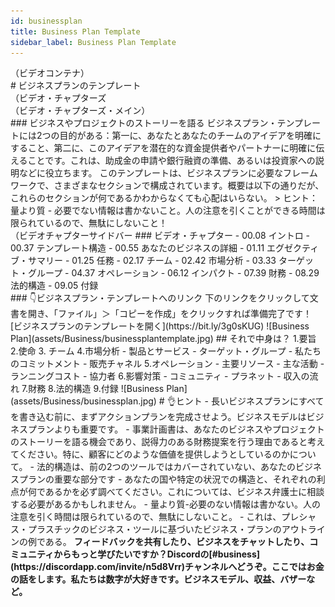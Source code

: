 ```yaml
--- 
id: businessplan 
title: Business Plan Template 
sidebar_label: Business Plan Template 
--- 
```

<div class="videocontainer">（ビデオコンテナ）</div 
  <iframe width="800" height="400" src="https://www.youtube.com/embed/IXzcRQNe-hc" frameborder="0" allow="accelerometer; autoplay; encrypted-media; gyroscope; picture-in-picture" allowfullscreen></iframe> 
</div> 
<style> 
:root { 
  --highlight: #f7b77b; 
  --hover: #f7b77b; 
} 
</style> 
# ビジネスプランのテンプレート 
<div class="videoChapters">（ビデオ・チャプターズ 
<div class="videoChaptersMain">（ビデオ・チャプターズ・メイン）</div>
### ビジネスやプロジェクトのストーリーを語る 
ビジネスプラン・テンプレートには2つの目的がある：第一に、あなたとあなたのチームのアイデアを明確にすること、第二に、このアイデアを潜在的な資金提供者やパートナーに明確に伝えることです。これは、助成金の申請や銀行融資の準備、あるいは投資家への説明などに役立ちます。 
このテンプレートは、ビジネスプランに必要なフレームワークで、さまざまなセクションで構成されています。概要は以下の通りだが、これらのセクションが何であるかわからなくても心配はいらない。 
> ヒント：量より質 - 必要でない情報は書かないこと。人の注意を引くことができる時間は限られているので、無駄にしないこと！ 
</div> 
<div class="videoChaptersSidebar">（ビデオチャプターサイドバー 
### ビデオ・チャプター 
- 00.08 イントロ 
- 00.37 テンプレート構造 
- 00.55 あなたのビジネスの詳細 
- 01.11 エグゼクティブ・サマリー 
- 01.25 任務 
- 02.17 チーム 
- 02.42 市場分析 
- 03.33 ターゲット・グループ 
- 04.37 オペレーション 
- 06.12 インパクト 
- 07.39 財務 
- 08.29 法的構造 
- 09.05 付録 
</div> 
</div> 
### 👇ビジネスプラン・テンプレートへのリンク 
下のリンクをクリックして文書を開き、「ファイル」＞「コピーを作成」をクリックすれば準備完了です！ 
[ビジネスプランのテンプレートを開く](https://bit.ly/3g0sKUG) 
![Business Plan](assets/Business/businessplantemplate.jpg) 
## それで中身は？ 
1.要旨 
2.使命 
3. チーム 
4.市場分析 
    - 製品とサービス 
    - ターゲット・グループ 
    - 私たちのコミットメント 
    - 販売チャネル 
5.オペレーション 
    - 主要リソース 
    - 主な活動 
    - ランニングコスト 
    - 協力者 
6.影響対策 
    - コミュニティ 
    - プラネット 
    - 収入の流れ 
7.財務 
8.法的構造 
9.付録 
![Business Plan](assets/Business/businessplan.jpg) 
# 👌ヒント 
- 長いビジネスプランにすべてを書き込む前に、まずアクションプランを完成させよう。ビジネスモデルはビジネスプランよりも重要です。 
- 事業計画書は、あなたのビジネスやプロジェクトのストーリーを語る機会であり、説得力のある財務提案を行う理由であると考えてください。特に、顧客にどのような価値を提供しようとしているのかについて。 
- 法的構造は、前の2つのツールではカバーされていない、あなたのビジネスプランの重要な部分です - あなたの国や特定の状況での構造と、それぞれの利点が何であるかを必ず調べてください。これについては、ビジネス弁護士に相談する必要があるかもしれません。 
- 量より質-必要のない情報は書かない。人の注意を引く時間は限られているので、無駄にしないこと。 
- これは、プレシャス・プラスチックのビジネス・ツールに基づいたビジネス・プランのアウトラインの例である。 
<b>フィードバックを共有したり、ビジネスをチャットしたり、コミュニティからもっと学びたいですか？Discordの[#business](https://discordapp.com/invite/n5d8Vrr)チャンネルへどうぞ。ここではお金の話をします。私たちは数字が大好きです。ビジネスモデル、収益、バザーなど。 
